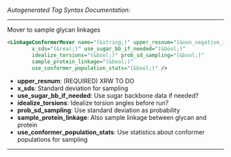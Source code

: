 <!-- THIS IS AN AUTOGENERATED FILE: Don't edit it directly, instead change the schema definition in the code itself. -->

_Autogenerated Tag Syntax Documentation:_

---
Mover to sample glycan linkages

```xml
<LinkageConformerMover name="(&string;)" upper_resnum="(&non_negative_integer;)"
        x_sds="(&real;)" use_sugar_bb_if_needed="(&bool;)"
        idealize_torsions="(&bool;)" prob_sd_sampling="(&bool;)"
        sample_protein_linkage="(&bool;)"
        use_conformer_population_stats="(&bool;)" />
```

-   **upper_resnum**: (REQUIRED) XRW TO DO
-   **x_sds**: Standard deviation for sampling
-   **use_sugar_bb_if_needed**: Use sugar backbone data if needed?
-   **idealize_torsions**: Idealize torsion angles before run?
-   **prob_sd_sampling**: Use standard deviation as probability
-   **sample_protein_linkage**: Also sample linkage between glycan and protein
-   **use_conformer_population_stats**: Use statistics about conformer populations for sampling

---
